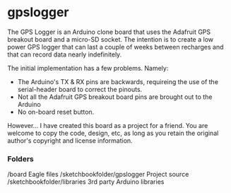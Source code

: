 gpslogger
=========
The GPS Logger is an Arduino clone board that uses the Adafruit GPS breakout board and a micro-SD socket.  The intention is to create a low power GPS logger that can last a couple of weeks between recharges and that can record data nearly indefinitely.

The initial implementation has a few problems.  Namely:
* The Arduino's TX & RX pins are backwards, requireing the use of the serial-header board to correct the pinouts.
* Not all the Adafruit GPS breakout board pins are brought out to the Arduino
* No on-board reset button.

However...
I have created this board as a project for a friend.  You are welcome to copy the code, design, etc, as long as you retain the original author's copyright and license information.

### Folders
/board
  Eagle files
/sketchbookfolder/gpslogger
  Project source
/sketchbookfolder/libraries
  3rd party Arduino libraries
